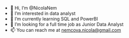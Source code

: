 - 👋 Hi, I’m @NicolaNem
- 👀 I’m interested in data analyst
- 🌱 I’m currently learning SQL and PowerBI
- 💞️ I’m looking for a full time job as Junior Data Analyst
- 📫 You can reach me at nemcova.nicola@gmail.com

<!---
NicolaNem/NicolaNem is a ✨ special ✨ repository because its `README.md` (this file) appears on your GitHub profile.
You can click the Preview link to take a look at your changes.
--->
